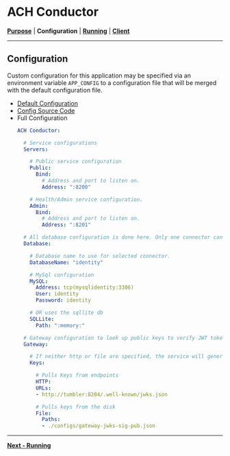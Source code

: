 <!-- generated-from:c55598a61b9a43ce98e8500432e597669da2f8955b40d9e772eac6011e2bb1c5 DO NOT REMOVE, DO UPDATE -->
# ACH Conductor
**[Purpose](README.md)** | **Configuration** | **[Running](RUNNING.md)** | **[Client](../pkg/client/README.md)**

---

## Configuration
Custom configuration for this application may be specified via an environment variable `APP_CONFIG` to a configuration file that will be merged with the default configuration file.

- [Default Configuration](../configs/config.default.yml)
- [Config Source Code](../pkg/service/model_config.go)
- Full Configuration
  ```yaml
  ACH Conductor:

    # Service configurations
    Servers:

      # Public service configuration
      Public:
        Bind:
          # Address and port to listen on.
          Address: ":8200"

      # Health/Admin service configuration.
      Admin:
        Bind:
          # Address and port to listen on.
          Address: ":8201"

    # All database configuration is done here. Only one connector can be configured.
    Database:

      # Database name to use for selected connector.
      DatabaseName: "identity"

      # MySql configuration
      MySQL:  
        Address: tcp(mysqlidentity:3306)
        User: identity
        Password: identity

      # OR uses the sqllite db
      SQLLite:
        Path: ":memory:"

    # Gateway configuration to look up public keys to verify JWT tokens.
    Gateway:

      # If neither http or file are specified, the service will generate random keys
      Keys:

        # Pulls Keys from endpoints
        HTTP:
        URLs:
        - http://tumbler:8204/.well-known/jwks.json

        # Pulls keys from the disk
        File:
          Paths: 
          - ./configs/gateway-jwks-sig-pub.json

  ```

---
**[Next - Running](RUNNING.md)**
